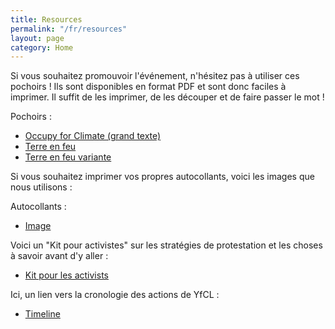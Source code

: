 ```yaml
---
title: Resources
permalink: "/fr/resources"
layout: page
category: Home
---
```


Si vous souhaitez promouvoir l'événement, n'hésitez pas à utiliser ces pochoirs ! Ils sont disponibles en format PDF et sont donc faciles à imprimer. Il suffit de les imprimer, de les découper et de faire passer le mot !

Pochoirs :
 - [Occupy for Climate (grand texte)](/assets/stencil_occupyforclimate.pdf)
 - [Terre en feu](/assets/stencil_globe1.pdf)
 - [Terre en feu variante](/assets/stencil_globe2.pdf)
 
Si vous souhaitez imprimer vos propres autocollants, voici les images que nous utilisons :

Autocollants :
 - [Image](/assets/404.png)
 
Voici un "Kit pour activistes" sur les stratégies de protestation et les choses à savoir avant d'y aller :
 - [Kit pour les activists](/kit)

Ici, un lien vers la cronologie des actions de YfCL :
 - [Timeline](/timeline)
